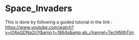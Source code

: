 # Space_Invaders
This is done by following a guided tutorial in the link : https://www.youtube.com/watch?v=jO6qQDNa2UY&amp;t=1864s&amp;ab_channel=TechWithTim
